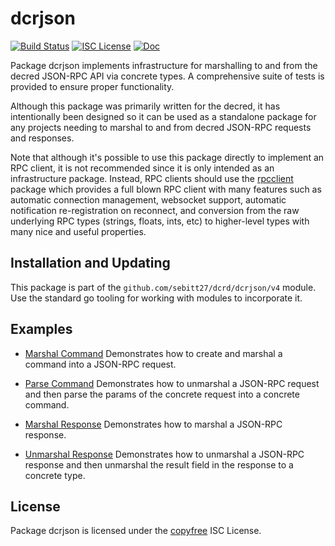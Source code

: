 dcrjson
=======

[![Build Status](https://github.com/sebitt27/dcrd/workflows/Build%20and%20Test/badge.svg)](https://github.com/sebitt27/dcrd/actions)
[![ISC License](https://img.shields.io/badge/license-ISC-blue.svg)](http://copyfree.org)
[![Doc](https://img.shields.io/badge/doc-reference-blue.svg)](https://pkg.go.dev/github.com/sebitt27/dcrd/dcrjson/v4)

Package dcrjson implements infrastructure for marshalling to and from the decred
JSON-RPC API via concrete types.  A comprehensive suite of tests is provided to
ensure proper functionality.

Although this package was primarily written for the decred, it has intentionally
been designed so it can be used as a standalone package for any projects needing
to marshal to and from decred JSON-RPC requests and responses.

Note that although it's possible to use this package directly to implement an
RPC client, it is not recommended since it is only intended as an infrastructure
package.  Instead, RPC clients should use the
[rpcclient](https://github.com/sebitt27/dcrd/tree/master/rpcclient) package which
provides a full blown RPC client with many features such as automatic connection
management, websocket support, automatic notification re-registration on
reconnect, and conversion from the raw underlying RPC types (strings, floats,
ints, etc) to higher-level types with many nice and useful properties.

## Installation and Updating

This package is part of the `github.com/sebitt27/dcrd/dcrjson/v4` module.  Use the
standard go tooling for working with modules to incorporate it.

## Examples

* [Marshal Command](https://pkg.go.dev/github.com/sebitt27/dcrd/dcrjson/v4#example-MarshalCmd)
  Demonstrates how to create and marshal a command into a JSON-RPC request.

* [Parse Command](https://pkg.go.dev/github.com/sebitt27/dcrd/dcrjson/v4#example-ParseParams)
  Demonstrates how to unmarshal a JSON-RPC request and then parse the params
  of the concrete request into a concrete command.

* [Marshal Response](https://pkg.go.dev/github.com/sebitt27/dcrd/dcrjson/v4#example-MarshalResponse)
  Demonstrates how to marshal a JSON-RPC response.

* [Unmarshal Response](https://pkg.go.dev/github.com/sebitt27/dcrd/dcrjson/v4#example-package-UnmarshalResponse)
  Demonstrates how to unmarshal a JSON-RPC response and then unmarshal the
  result field in the response to a concrete type.

## License

Package dcrjson is licensed under the [copyfree](http://copyfree.org) ISC
License.
